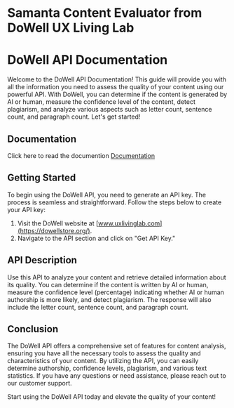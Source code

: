 # Samanta Content Evaluator from DoWell UX Living Lab

# DoWell API Documentation

Welcome to the DoWell API Documentation! This guide will provide you with all the information you need to assess the quality of your content using our powerful API. With DoWell, you can determine if the content is generated by AI or human, measure the confidence level of the content, detect plagiarism, and analyze various aspects such as letter count, sentence count, and paragraph count. Let's get started!

## Documentation
Click here to read the documention [Documentation](https://documenter.getpostman.com/view/26372308/2s93zH1yn5)

## Getting Started

To begin using the DoWell API, you need to generate an API key. The process is seamless and straightforward. Follow the steps below to create your API key:

1. Visit the DoWell website at [www.uxlivinglab.com](https://dowellstore.org/).
2. Navigate to the API section and click on "Get API Key."

## API Description

Use this API to analyze your content and retrieve detailed information about its quality. You can determine if the content is written by AI or human, measure the confidence level (percentage) indicating whether AI or human authorship is more likely, and detect plagiarism. The response will also include the letter count, sentence count, and paragraph count.

## Conclusion

The DoWell API offers a comprehensive set of features for content analysis, ensuring you have all the necessary tools to assess the quality and characteristics of your content. By utilizing the API, you can easily determine authorship, confidence levels, plagiarism, and various text statistics. If you have any questions or need assistance, please reach out to our customer support.

Start using the DoWell API today and elevate the quality of your content!
